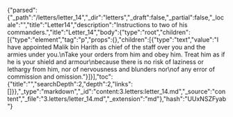 {"parsed":{"_path":"/letters/letter_14","_dir":"letters","_draft":false,"_partial":false,"_locale":"","title":"Letter14","description":"Instructions to two of his commanders.","itle":"Letter_14","body":{"type":"root","children":[{"type":"element","tag":"p","props":{},"children":[{"type":"text","value":"I have appointed Malik bin Harith as chief of the staff over you and the armies under you.\nTake your orders from him and obey him. Treat him as if he is your shield and armour\nbecause there is no risk of laziness or lethargy from him, nor of nervousness and blunders nor\nof any error of commission and omission."}]}],"toc":{"title":"","searchDepth":2,"depth":2,"links":[]}},"_type":"markdown","_id":"content:3.letters:letter_14.md","_source":"content","_file":"3.letters/letter_14.md","_extension":"md"},"hash":"UUxNSZFyab"}